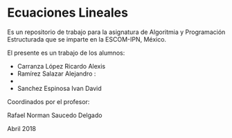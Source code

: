 # Ecuaciones Lineales

Es un repositorio de trabajo para la asignatura de 
Algoritmia y Programación Estructurada 
que se imparte en la ESCOM-IPN, México.

El presente es un trabajo de los alumnos:

* Carranza López Ricardo Alexis
* Ramírez Salazar Alejandro : 
*
* Sanchez Espinosa Ivan David

Coordinados por el profesor:

Rafael Norman Saucedo Delgado

Abril 2018
